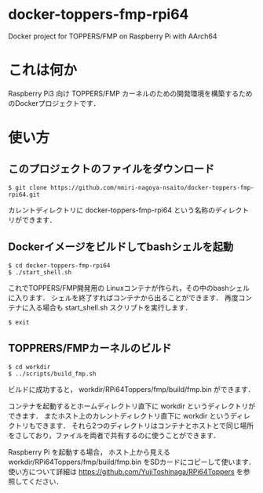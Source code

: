 # docker-toppers-fmp-rpi64
Docker project for TOPPERS/FMP on Raspberry Pi with AArch64

# これは何か
Raspberry Pi3 向け TOPPERS/FMP カーネルのための開発環境を構築するためのDockerプロジェクトです．

# 使い方

## このプロジェクトのファイルをダウンロード

```
$ git clone https://github.com/nmiri-nagoya-nsaito/docker-toppers-fmp-rpi64.git
```
カレントディレクトリに docker-toppers-fmp-rpi64 という名称のディレクトリができます．

## Dockerイメージをビルドしてbashシェルを起動

```
$ cd docker-toppers-fmp-rpi64
$ ./start_shell.sh
```
これでTOPPERS/FMP開発用の Linuxコンテナが作られ，その中のbashシェルに入ります．
シェルを終了すればコンテナから出ることができます．
再度コンテナに入る場合も start_shell.sh スクリプトを実行します．

```
$ exit
```

## TOPPRERS/FMPカーネルのビルド

```
$ cd workdir
$ ../scripts/build_fmp.sh
```

ビルドに成功すると， workdir/RPi64Toppers/fmp/build/fmp.bin ができます．

コンテナを起動するとホームディレクトリ直下に workdir というディレクトリができます．
またホスト上のカレントディレクトリ直下に workdir というディレクトリもできます．
それら2つのディレクトリはコンテナとホストとで同じ場所をさしており，ファイルを両者で共有するのに使うことができます．

Raspberry Pi を起動する場合， ホスト上から見える workdir/RPi64Toppers/fmp/build/fmp.bin をSDカードにコピーして使います．
使い方について詳細は https://github.com/YujiToshinaga/RPi64Toppers を参照してください．
